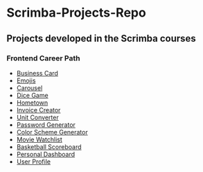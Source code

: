 # Scrimba-Projects-Repo
<h2>Projects developed in the Scrimba courses</h2>
<h3>Frontend Career Path</h3>
<ul>
  <li><a href="Frontend-career-path/Business-Card/">Business Card</a></li>
  <li><a href="Frontend-career-path/Emojis/">Emojis</a></li>
  <li><a href="Frontend-career-path/Carousel/">Carousel</a></li>
  <li><a href="Frontend-career-path/Dice-Game/">Dice Game</a></li>
  <li><a href="Frontend-career-path/Hometown/">Hometown</a></li>
  <li><a href="Frontend-career-path/Invoice-Creator/">Invoice Creator</a></li>
  <li><a href="Frontend-career-path/Unit-Converter/">Unit Converter</a></li>
  <li><a href="Frontend-career-path/Password-Generator/">Password Generator</a></li>
  <li><a href="Frontend-career-path/Color-Scheme-Generator/">Color Scheme Generator</a></li>
  <li><a href="Frontend-career-path/Movie-watchlist/">Movie Watchlist</a></li>
  <li><a href="Frontend-career-path/Basketball-Scoreboard/">Basketball Scoreboard</a></li>
  <li><a href="Frontend-career-path/dashboard/">Personal Dashboard</a></li>
  <li><a href="Frontend-career-path/User-Profile/">User Profile</a></li>
</ul>
